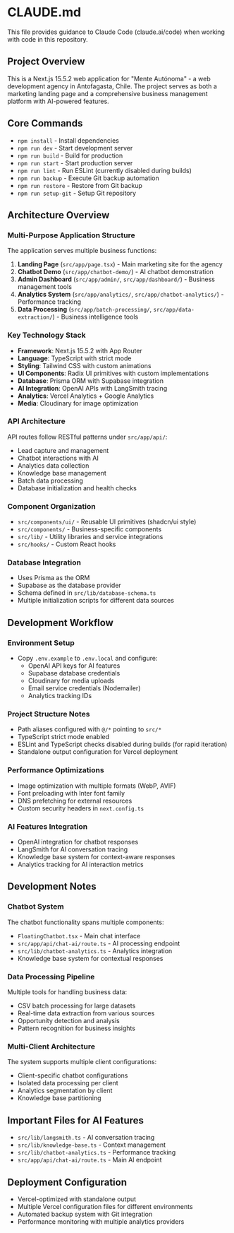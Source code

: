 # CLAUDE.md

This file provides guidance to Claude Code (claude.ai/code) when working with code in this repository.

## Project Overview
This is a Next.js 15.5.2 web application for "Mente Autónoma" - a web development agency in Antofagasta, Chile. The project serves as both a marketing landing page and a comprehensive business management platform with AI-powered features.

## Core Commands
- `npm install` - Install dependencies
- `npm run dev` - Start development server
- `npm run build` - Build for production
- `npm run start` - Start production server
- `npm run lint` - Run ESLint (currently disabled during builds)
- `npm run backup` - Execute Git backup automation
- `npm run restore` - Restore from Git backup
- `npm run setup-git` - Setup Git repository

## Architecture Overview

### Multi-Purpose Application Structure
The application serves multiple business functions:

1. **Landing Page** (`src/app/page.tsx`) - Main marketing site for the agency
2. **Chatbot Demo** (`src/app/chatbot-demo/`) - AI chatbot demonstration
3. **Admin Dashboard** (`src/app/admin/`, `src/app/dashboard/`) - Business management tools
4. **Analytics System** (`src/app/analytics/`, `src/app/chatbot-analytics/`) - Performance tracking
5. **Data Processing** (`src/app/batch-processing/`, `src/app/data-extraction/`) - Business intelligence tools

### Key Technology Stack
- **Framework**: Next.js 15.5.2 with App Router
- **Language**: TypeScript with strict mode
- **Styling**: Tailwind CSS with custom animations
- **UI Components**: Radix UI primitives with custom implementations
- **Database**: Prisma ORM with Supabase integration
- **AI Integration**: OpenAI APIs with LangSmith tracing
- **Analytics**: Vercel Analytics + Google Analytics
- **Media**: Cloudinary for image optimization

### API Architecture
API routes follow RESTful patterns under `src/app/api/`:
- Lead capture and management
- Chatbot interactions with AI
- Analytics data collection
- Knowledge base management
- Batch data processing
- Database initialization and health checks

### Component Organization
- `src/components/ui/` - Reusable UI primitives (shadcn/ui style)
- `src/components/` - Business-specific components
- `src/lib/` - Utility libraries and service integrations
- `src/hooks/` - Custom React hooks

### Database Integration
- Uses Prisma as the ORM
- Supabase as the database provider
- Schema defined in `src/lib/database-schema.ts`
- Multiple initialization scripts for different data sources

## Development Workflow

### Environment Setup
- Copy `.env.example` to `.env.local` and configure:
  - OpenAI API keys for AI features
  - Supabase database credentials
  - Cloudinary for media uploads
  - Email service credentials (Nodemailer)
  - Analytics tracking IDs

### Project Structure Notes
- Path aliases configured with `@/*` pointing to `src/*`
- TypeScript strict mode enabled
- ESLint and TypeScript checks disabled during builds (for rapid iteration)
- Standalone output configuration for Vercel deployment

### Performance Optimizations
- Image optimization with multiple formats (WebP, AVIF)
- Font preloading with Inter font family
- DNS prefetching for external resources
- Custom security headers in `next.config.ts`

### AI Features Integration
- OpenAI integration for chatbot responses
- LangSmith for AI conversation tracing
- Knowledge base system for context-aware responses
- Analytics tracking for AI interaction metrics

## Development Notes

### Chatbot System
The chatbot functionality spans multiple components:
- `FloatingChatbot.tsx` - Main chat interface
- `src/app/api/chat-ai/route.ts` - AI processing endpoint
- `src/lib/chatbot-analytics.ts` - Analytics integration
- Knowledge base system for contextual responses

### Data Processing Pipeline
Multiple tools for handling business data:
- CSV batch processing for large datasets
- Real-time data extraction from various sources
- Opportunity detection and analysis
- Pattern recognition for business insights

### Multi-Client Architecture
The system supports multiple client configurations:
- Client-specific chatbot configurations
- Isolated data processing per client
- Analytics segmentation by client
- Knowledge base partitioning

## Important Files for AI Features
- `src/lib/langsmith.ts` - AI conversation tracing
- `src/lib/knowledge-base.ts` - Context management
- `src/lib/chatbot-analytics.ts` - Performance tracking
- `src/app/api/chat-ai/route.ts` - Main AI endpoint

## Deployment Configuration
- Vercel-optimized with standalone output
- Multiple Vercel configuration files for different environments
- Automated backup system with Git integration
- Performance monitoring with multiple analytics providers